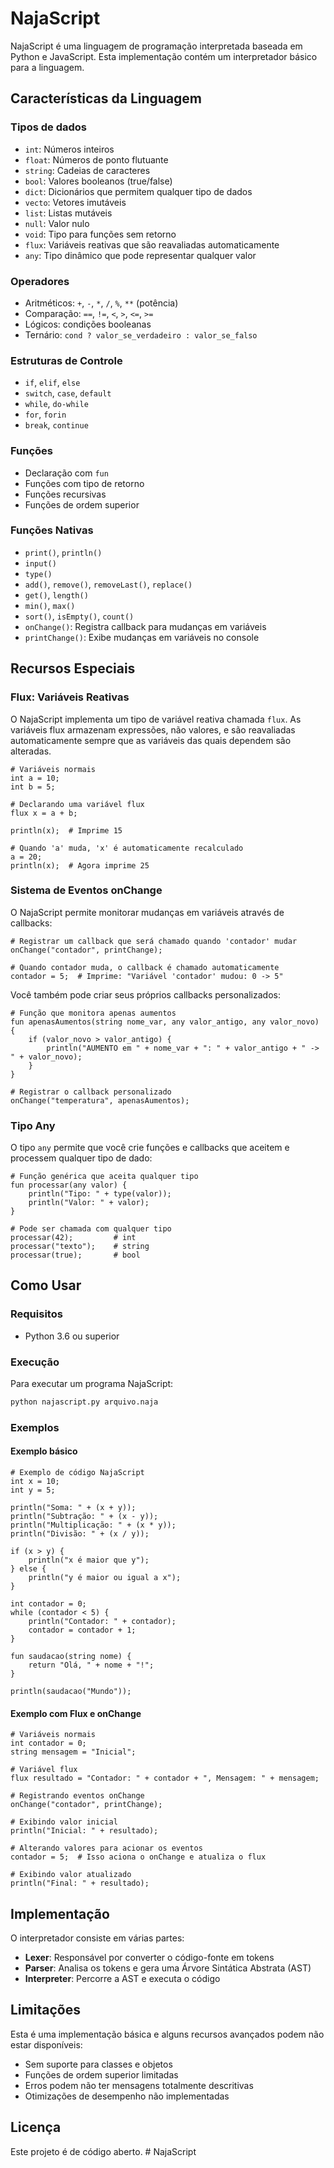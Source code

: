 # NajaScript

NajaScript é uma linguagem de programação interpretada baseada em Python e JavaScript. Esta implementação contém um interpretador básico para a linguagem.

## Características da Linguagem

### Tipos de dados
- `int`: Números inteiros
- `float`: Números de ponto flutuante
- `string`: Cadeias de caracteres
- `bool`: Valores booleanos (true/false)
- `dict`: Dicionários que permitem qualquer tipo de dados
- `vecto`: Vetores imutáveis
- `list`: Listas mutáveis
- `null`: Valor nulo
- `void`: Tipo para funções sem retorno
- `flux`: Variáveis reativas que são reavaliadas automaticamente
- `any`: Tipo dinâmico que pode representar qualquer valor

### Operadores
- Aritméticos: `+`, `-`, `*`, `/`, `%`, `**` (potência)
- Comparação: `==`, `!=`, `<`, `>`, `<=`, `>=`
- Lógicos: condições booleanas
- Ternário: `cond ? valor_se_verdadeiro : valor_se_falso`

### Estruturas de Controle
- `if`, `elif`, `else`
- `switch`, `case`, `default`
- `while`, `do-while`
- `for`, `forin`
- `break`, `continue`

### Funções
- Declaração com `fun`
- Funções com tipo de retorno
- Funções recursivas
- Funções de ordem superior

### Funções Nativas
- `print()`, `println()`
- `input()`
- `type()`
- `add()`, `remove()`, `removeLast()`, `replace()`
- `get()`, `length()`
- `min()`, `max()`
- `sort()`, `isEmpty()`, `count()`
- `onChange()`: Registra callback para mudanças em variáveis
- `printChange()`: Exibe mudanças em variáveis no console

## Recursos Especiais

### Flux: Variáveis Reativas
O NajaScript implementa um tipo de variável reativa chamada `flux`. As variáveis flux armazenam expressões, não valores, e são reavaliadas automaticamente sempre que as variáveis das quais dependem são alteradas.

```
# Variáveis normais
int a = 10;
int b = 5;

# Declarando uma variável flux
flux x = a + b;

println(x);  # Imprime 15

# Quando 'a' muda, 'x' é automaticamente recalculado
a = 20;
println(x);  # Agora imprime 25
```

### Sistema de Eventos onChange
O NajaScript permite monitorar mudanças em variáveis através de callbacks:

```
# Registrar um callback que será chamado quando 'contador' mudar
onChange("contador", printChange);

# Quando contador muda, o callback é chamado automaticamente
contador = 5;  # Imprime: "Variável 'contador' mudou: 0 -> 5"
```

Você também pode criar seus próprios callbacks personalizados:

```
# Função que monitora apenas aumentos
fun apenasAumentos(string nome_var, any valor_antigo, any valor_novo) {
    if (valor_novo > valor_antigo) {
        println("AUMENTO em " + nome_var + ": " + valor_antigo + " -> " + valor_novo);
    }
}

# Registrar o callback personalizado
onChange("temperatura", apenasAumentos);
```

### Tipo Any
O tipo `any` permite que você crie funções e callbacks que aceitem e processem qualquer tipo de dado:

```
# Função genérica que aceita qualquer tipo
fun processar(any valor) {
    println("Tipo: " + type(valor));
    println("Valor: " + valor);
}

# Pode ser chamada com qualquer tipo
processar(42);         # int
processar("texto");    # string
processar(true);       # bool
```

## Como Usar

### Requisitos
- Python 3.6 ou superior

### Execução
Para executar um programa NajaScript:

```bash
python najascript.py arquivo.naja
```

### Exemplos

#### Exemplo básico
```
# Exemplo de código NajaScript
int x = 10;
int y = 5;

println("Soma: " + (x + y));
println("Subtração: " + (x - y));
println("Multiplicação: " + (x * y));
println("Divisão: " + (x / y));

if (x > y) {
    println("x é maior que y");
} else {
    println("y é maior ou igual a x");
}

int contador = 0;
while (contador < 5) {
    println("Contador: " + contador);
    contador = contador + 1;
}

fun saudacao(string nome) {
    return "Olá, " + nome + "!";
}

println(saudacao("Mundo"));
```

#### Exemplo com Flux e onChange
```
# Variáveis normais
int contador = 0;
string mensagem = "Inicial";

# Variável flux
flux resultado = "Contador: " + contador + ", Mensagem: " + mensagem;

# Registrando eventos onChange
onChange("contador", printChange);

# Exibindo valor inicial
println("Inicial: " + resultado);

# Alterando valores para acionar os eventos
contador = 5;  # Isso aciona o onChange e atualiza o flux

# Exibindo valor atualizado
println("Final: " + resultado);
```

## Implementação

O interpretador consiste em várias partes:

- **Lexer**: Responsável por converter o código-fonte em tokens
- **Parser**: Analisa os tokens e gera uma Árvore Sintática Abstrata (AST)
- **Interpreter**: Percorre a AST e executa o código

## Limitações

Esta é uma implementação básica e alguns recursos avançados podem não estar disponíveis:

- Sem suporte para classes e objetos
- Funções de ordem superior limitadas
- Erros podem não ter mensagens totalmente descritivas
- Otimizações de desempenho não implementadas

## Licença

Este projeto é de código aberto. #   N a j a S c r i p t  
 